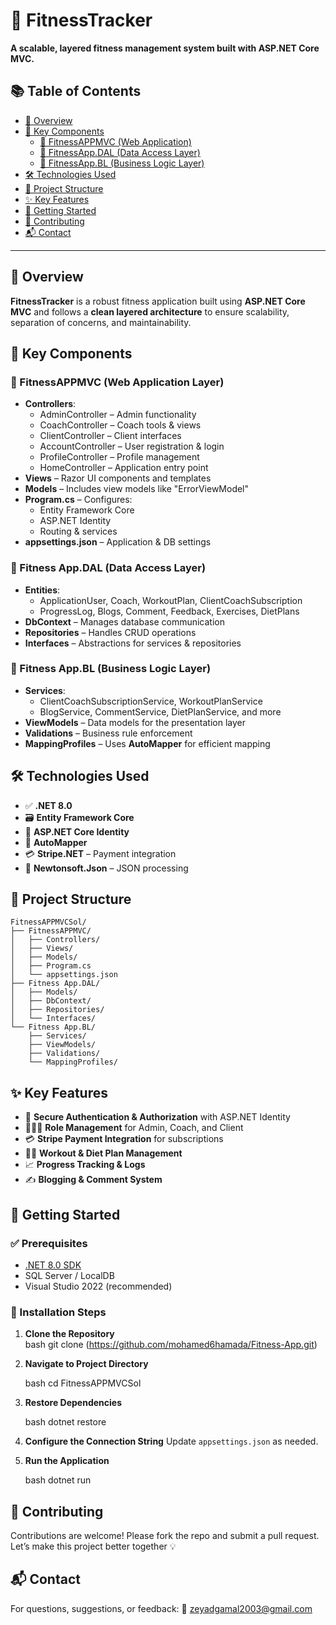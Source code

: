 
# 💪 FitnessTracker

**A scalable, layered fitness management system built with ASP.NET Core MVC.**


## 📚 Table of Contents

- [🧭 Overview](#-overview)
- [🧩 Key Components](#-key-components)
  - [🔹 FitnessAPPMVC (Web Application)](#-fitnessappmvc-web-application)
  - [🔹 FitnessApp.DAL (Data Access Layer)](#-fitness-appdal-data-access-layer)
  - [🔹 FitnessApp.BL (Business Logic Layer)](#-fitness-appbl-business-logic-layer)
- [🛠 Technologies Used](#-technologies-used)
- [📁 Project Structure](#-project-structure)
- [✨ Key Features](#-key-features)
- [🚀 Getting Started](#-getting-started)
- [🤝 Contributing](#-contributing)
- [📬 Contact](#-contact)

---

## 🧭 Overview

**FitnessTracker** is a robust fitness application built using **ASP.NET Core MVC** and follows a **clean layered architecture** to ensure scalability, separation of concerns, and maintainability.



## 🧩 Key Components

### 🔹 FitnessAPPMVC (Web Application Layer)

- **Controllers**:
  - AdminController – Admin functionality
  - CoachController – Coach tools & views
  - ClientController – Client interfaces
  - AccountController – User registration & login
  - ProfileController – Profile management
  - HomeController – Application entry point
- **Views** – Razor UI components and templates
- **Models** – Includes view models like "ErrorViewModel"
- **Program.cs** – Configures:
  - Entity Framework Core
  - ASP.NET Identity
  - Routing & services
- **appsettings.json** – Application & DB settings



### 🔹 Fitness App.DAL (Data Access Layer)

- **Entities**:
  - ApplicationUser, Coach, WorkoutPlan, ClientCoachSubscription
  - ProgressLog, Blogs, Comment, Feedback, Exercises, DietPlans
- **DbContext** – Manages database communication
- **Repositories** – Handles CRUD operations
- **Interfaces** – Abstractions for services & repositories



### 🔹 Fitness App.BL (Business Logic Layer)

- **Services**:
  - ClientCoachSubscriptionService, WorkoutPlanService
  - BlogService, CommentService, DietPlanService, and more
- **ViewModels** – Data models for the presentation layer
- **Validations** – Business rule enforcement
- **MappingProfiles** – Uses **AutoMapper** for efficient mapping



## 🛠 Technologies Used

- ✅ **.NET 8.0**
- 🗃️ **Entity Framework Core**
- 🔐 **ASP.NET Core Identity**
- 🔄 **AutoMapper**
- 💳 **Stripe.NET** – Payment integration
- 🔧 **Newtonsoft.Json** – JSON processing



## 📁 Project Structure

```plaintext
FitnessAPPMVCSol/
├── FitnessAPPMVC/
│   ├── Controllers/
│   ├── Views/
│   ├── Models/
│   ├── Program.cs
│   └── appsettings.json
├── Fitness App.DAL/
│   ├── Models/
│   ├── DbContext/
│   ├── Repositories/
│   └── Interfaces/
└── Fitness App.BL/
    ├── Services/
    ├── ViewModels/
    ├── Validations/
    └── MappingProfiles/
```




## ✨ Key Features

- 🔐 **Secure Authentication & Authorization** with ASP.NET Identity
- 🧑‍🤝‍🧑 **Role Management** for Admin, Coach, and Client
- 💳 **Stripe Payment Integration** for subscriptions
- 🏋️‍♂️ **Workout & Diet Plan Management**
- 📈 **Progress Tracking & Logs**
- ✍️ **Blogging & Comment System**



## 🚀 Getting Started

### ✅ Prerequisites

- [.NET 8.0 SDK](https://dotnet.microsoft.com/download/dotnet/8.0)
- SQL Server / LocalDB
- Visual Studio 2022 (recommended)

### 🔧 Installation Steps

1. **Clone the Repository**  
   bash
   git clone (https://github.com/mohamed6hamada/Fitness-App.git)


2. **Navigate to Project Directory**

   bash
   cd FitnessAPPMVCSol
   

3. **Restore Dependencies**

   bash
   dotnet restore
   

4. **Configure the Connection String**
   Update `appsettings.json` as needed.

5. **Run the Application**

   bash
   dotnet run
   



## 🤝 Contributing

Contributions are welcome! Please fork the repo and submit a pull request. Let’s make this project better together 💡



## 📬 Contact

For questions, suggestions, or feedback:
📧 [zeyadgamal2003@gmail.com](mailto:zeiadgamal2003@gmail.com)

